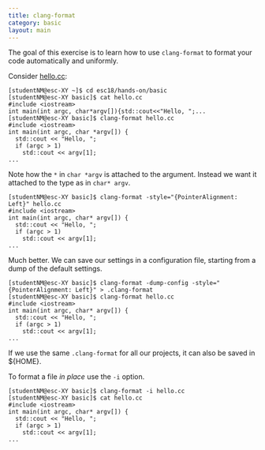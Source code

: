 ```yaml
---
title: clang-format
category: basic
layout: main
---
```


The goal of this exercise is to learn how to use `clang-format` to format your
code automatically and uniformly.

Consider [hello.cc]({{site.exercises_repo}}/hands-on/basic/hello.cc):

    [studentNM@esc-XY ~]$ cd esc18/hands-on/basic
    [studentNM@esc-XY basic]$ cat hello.cc
    #include <iostream>
    int main(int argc, char*argv[]){std::cout<<"Hello, ";...
    [studentNM@esc-XY basic]$ clang-format hello.cc
    #include <iostream>
    int main(int argc, char *argv[]) {
      std::cout << "Hello, ";
      if (argc > 1)
        std::cout << argv[1];
    ...

Note how the `*` in `char *argv` is attached to the argument. Instead we want it
attached to the type as in `char* argv`.

    [studentNM@esc-XY basic]$ clang-format -style="{PointerAlignment: Left}" hello.cc
    #include <iostream>
    int main(int argc, char* argv[]) {
      std::cout << "Hello, ";
      if (argc > 1)
        std::cout << argv[1];
    ...

Much better. We can save our settings in a configuration file, starting from a
dump of the default settings.

    [studentNM@esc-XY basic]$ clang-format -dump-config -style="{PointerAlignment: Left}" > .clang-format
    [studentNM@esc-XY basic]$ clang-format hello.cc
    #include <iostream>
    int main(int argc, char* argv[]) {
      std::cout << "Hello, ";
      if (argc > 1)
        std::cout << argv[1];
    ...


If we use the same `.clang-format` for all our projects, it can also be saved in
${HOME}.

To format a file _in place_ use the `-i` option.

    [studentNM@esc-XY basic]$ clang-format -i hello.cc
    [studentNM@esc-XY basic]$ cat hello.cc
    #include <iostream>
    int main(int argc, char* argv[]) {
      std::cout << "Hello, ";
      if (argc > 1)
        std::cout << argv[1];
    ...
